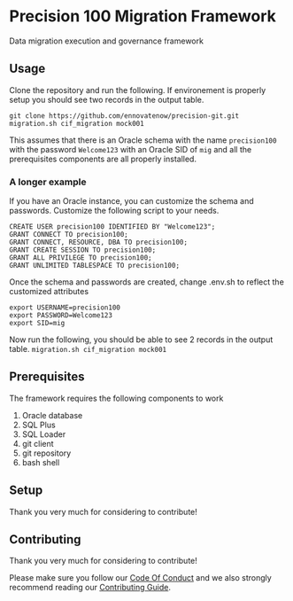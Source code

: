 # Precision 100 Migration Framework
Data migration execution and governance framework

## Usage
Clone the repository and run the following. If environement is properly setup you should see two records in the output table.

```
git clone https://github.com/ennovatenow/precision-git.git
migration.sh cif_migration mock001
```

This assumes that there is an Oracle schema with the name `precision100` with the password `Welcome123` with an Oracle SID of `mig` and all the prerequisites components are all properly installed.

### A longer example
If you have an Oracle instance, you can customize the schema and passwords. Customize the following script to your needs.

```
CREATE USER precision100 IDENTIFIED BY "Welcome123"; 
GRANT CONNECT TO precision100;
GRANT CONNECT, RESOURCE, DBA TO precision100;
GRANT CREATE SESSION TO precision100;
GRANT ALL PRIVILEGE TO precision100;
GRANT UNLIMITED TABLESPACE TO precision100;
```

Once the schema and passwords are created, change .env.sh to reflect the customized attributes

```
export USERNAME=precision100
export PASSWORD=Welcome123
export SID=mig
```

Now run the following, you should be able to see 2 records in the output table.
`migration.sh cif_migration mock001`


## Prerequisites
The framework requires the following components to work

1) Oracle database
2) SQL Plus
3) SQL Loader
4) git client
5) git repository
6) bash shell

## Setup
Thank you very much for considering to contribute!

## Contributing
Thank you very much for considering to contribute!

Please make sure you follow our [Code Of Conduct](CODE_OF_CONDUCT.md) and we also strongly recommend reading our [Contributing Guide](CONTRIBUTING.md).

